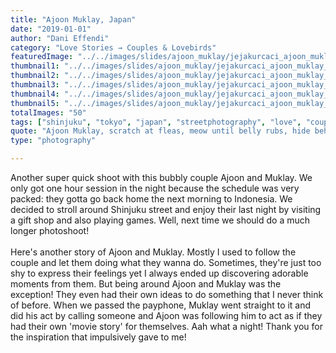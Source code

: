 ```yaml
---
title: "Ajoon Muklay, Japan"
date: "2019-01-01"
author: "Dani Effendi"
category: "Love Stories → Couples & Lovebirds"
featuredImage: "../../images/slides/ajoon_muklay/jejakurcaci_ajoon_muklay_couplesession-28.jpg"
thumbnail1: "../../images/slides/ajoon_muklay/jejakurcaci_ajoon_muklay_couplesession-01.jpg"
thumbnail2: "../../images/slides/ajoon_muklay/jejakurcaci_ajoon_muklay_couplesession-06.jpg"
thumbnail3: "../../images/slides/ajoon_muklay/jejakurcaci_ajoon_muklay_couplesession-22.jpg"
thumbnail4: "../../images/slides/ajoon_muklay/jejakurcaci_ajoon_muklay_couplesession-16.jpg"
thumbnail5: "../../images/slides/ajoon_muklay/jejakurcaci_ajoon_muklay_couplesession-29.jpg"
totalImages: "50"
tags: ["shinjuku", "tokyo", "japan", "streetphotography", "love", "couple", "wanderlust", "2019", "couplesession"]
quote: "Ajoon Muklay, scratch at fleas, meow until belly rubs, hide behind curtain when vacuum cleaner is on scratch strangers and poo on owners food claw at curtains stretch and yawn nibble on tuna ignore human bite human hand eat a plant, kill a hand."
type: "photography"

---
```


Another super quick shoot with this bubbly couple Ajoon and Muklay.
We only got one hour session in the night because the schedule was very packed: they gotta go back home the next morning to Indonesia.
We decided to stroll around Shinjuku street and enjoy their last night by visiting a gift shop and also playing games.
Well, next time we should do a much longer photoshoot!
<br/>
<br/>
Here's another story of Ajoon and Muklay. Mostly I used to follow the couple and let them doing what they wanna do. Sometimes, they're just too shy to express their feelings yet I always ended up discovering adorable moments from them.
But being around Ajoon and Muklay was the exception! They even had their own ideas to do something that I never think of before. When we passed the payphone, Muklay went straight to it and did his act by calling someone and Ajoon was following him to act as if they had their own 'movie story' for themselves. Aah what a night! Thank you for the inspiration that impulsively gave to me!
